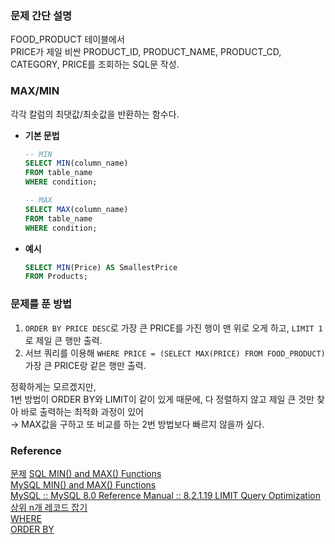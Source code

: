 ### 문제 간단 설명
FOOD_PRODUCT 테이블에서<br>
PRICE가 제일 비싼 PRODUCT_ID, PRODUCT_NAME, PRODUCT_CD, CATEGORY, PRICE를 조회하는 SQL문 작성.<br>

### MAX/MIN
각각 칼럼의 최댓값/최솟값을 반환하는 함수다.<br>
- **기본 문법**
    ```sql
    -- MIN
    SELECT MIN(column_name)
    FROM table_name
    WHERE condition;
    
    -- MAX
    SELECT MAX(column_name)
    FROM table_name
    WHERE condition;
    ```
- **예시**
    ```sql
    SELECT MIN(Price) AS SmallestPrice
    FROM Products;
    ```

### 문제를 푼 방법
1. `ORDER BY PRICE DESC`로 가장 큰 PRICE를 가진 행이 맨 위로 오게 하고, `LIMIT 1` 로 제일 큰 행만 출력.<br>
2. 서브 쿼리를 이용해 `WHERE PRICE = (SELECT MAX(PRICE) FROM FOOD_PRODUCT)` 가장 큰 PRICE랑 같은 행만 출력.<br>

정확하게는 모르겠지만,<br>
1번 방법이 ORDER BY와 LIMIT이 같이 있게 때문에, 다 정렬하지 않고 제일 큰 것만 찾아 바로 출력하는 최적화 과정이 있어<br>
→ MAX값을 구하고 또 비교를 하는 2번 방법보다 빠르지 않을까 싶다.<br>

### Reference
[문제](https://school.programmers.co.kr/learn/courses/30/lessons/131115)
[SQL MIN() and MAX() Functions](https://www.w3schools.com/sql/sql_min_max.asp)<br>
[MySQL MIN() and MAX() Functions](https://www.w3schools.com/mysql/mysql_min_max.asp)<br>
[MySQL :: MySQL 8.0 Reference Manual :: 8.2.1.19 LIMIT Query Optimization](https://dev.mysql.com/doc/refman/8.0/en/limit-optimization.html)<br>
[상위 n개 레코드 잡기](https://github.com/gitubanana/SQL_study/tree/main/select/%EC%83%81%EC%9C%84_n%EA%B0%9C_%EB%A0%88%EC%BD%94%EB%93%9C#%EC%83%81%EC%9C%84-n-%EA%B0%9C-%EB%A0%88%EC%BD%94%EB%93%9C-%EC%9E%A1%EA%B8%B0)<br>
[WHERE](https://github.com/gitubanana/SQL_study/blob/main/select/%EA%B0%95%EC%9B%90%EB%8F%84%EC%97%90_%EC%9C%84%EC%B9%98%ED%95%9C_%EC%83%9D%EC%82%B0%EA%B3%B5%EC%9E%A5_%EB%AA%A9%EB%A1%9D_%EC%B6%9C%EB%A0%A5%ED%95%98%EA%B8%B0/README.md#where)<br>
[ORDER BY](https://github.com/gitubanana/SQL_study/blob/main/select/%EC%9D%B8%EA%B8%B0%EC%9E%88%EB%8A%94_%EC%95%84%EC%9D%B4%EC%8A%A4%ED%81%AC%EB%A6%BC/README.md#order-by)<br>
